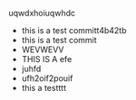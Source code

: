 
uqwdxhoiuqwhdc
- this is a test committ4b42tb
- this is a test commit
- WEVWEVV
- THIS IS A efe
- juhfd
- ufh2oif2pouif
- this a testttt
